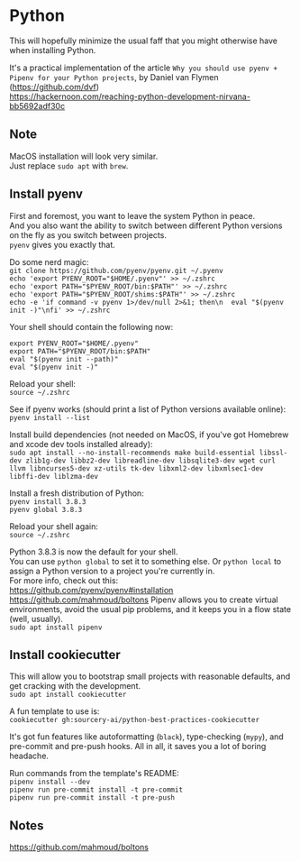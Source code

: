 # Python  
This will hopefully minimize the usual faff that you might otherwise have when installing Python.  

It's a practical implementation of the article `Why you should use pyenv + Pipenv for your Python projects`, by Daniel van Flymen (https://github.com/dvf)  
https://hackernoon.com/reaching-python-development-nirvana-bb5692adf30c

## Note  
MacOS installation will look very similar.  
Just replace `sudo apt` with `brew`.  

## Install pyenv  
First and foremost, you want to leave the system Python in peace.  
And you also want the ability to switch between different Python versions on the fly as you switch between projects.  
`pyenv` gives you exactly that.  

Do some nerd magic:  
`git clone https://github.com/pyenv/pyenv.git ~/.pyenv`  
`echo 'export PYENV_ROOT="$HOME/.pyenv"' >> ~/.zshrc`  
`echo 'export PATH="$PYENV_ROOT/bin:$PATH"' >> ~/.zshrc`  
`echo 'export PATH="$PYENV_ROOT/shims:$PATH"' >> ~/.zshrc`  
`echo -e 'if command -v pyenv 1>/dev/null 2>&1; then\n  eval "$(pyenv init -)"\nfi' >> ~/.zshrc`  

Your shell should contain the following now:
```
export PYENV_ROOT="$HOME/.pyenv"
export PATH="$PYENV_ROOT/bin:$PATH"
eval "$(pyenv init --path)"
eval "$(pyenv init -)"
```

Reload your shell:  
`source ~/.zshrc`  

See if pyenv works (should print a list of Python versions available online):  
`pyenv install --list`  

Install build dependencies (not needed on MacOS, if you've got Homebrew and xcode dev tools installed already):  
`sudo apt install --no-install-recommends make build-essential libssl-dev zlib1g-dev libbz2-dev libreadline-dev libsqlite3-dev wget curl llvm libncurses5-dev xz-utils tk-dev libxml2-dev libxmlsec1-dev libffi-dev liblzma-dev`  

Install a fresh distribution of Python:  
`pyenv install 3.8.3`  
`pyenv global 3.8.3`  

Reload your shell again:  
`source ~/.zshrc`  

Python 3.8.3 is now the default for your shell.  
You can use `python global` to set it to something else. Or `python local` to assign a Python version to a project you're currently in.  
For more info, check out this:  
https://github.com/pyenv/pyenv#installation  
https://github.com/mahmoud/boltons
Pipenv allows you to create virtual environments, avoid the usual pip problems, and it keeps you in a flow state (well, usually).  
`sudo apt install pipenv`  

## Install cookiecutter  
This will allow you to bootstrap small projects with reasonable defaults, and get cracking with the development.  
`sudo apt install cookiecutter`  

A fun template to use is:  
`cookiecutter gh:sourcery-ai/python-best-practices-cookiecutter`  

It's got fun features like autoformatting (`black`), type-checking (`mypy`), and pre-commit and pre-push hooks. All in all, it saves you a lot of boring headache.  

Run commands from the template's README:  
`pipenv install --dev`  
`pipenv run pre-commit install -t pre-commit`  
`pipenv run pre-commit install -t pre-push`  

## Notes
https://github.com/mahmoud/boltons
